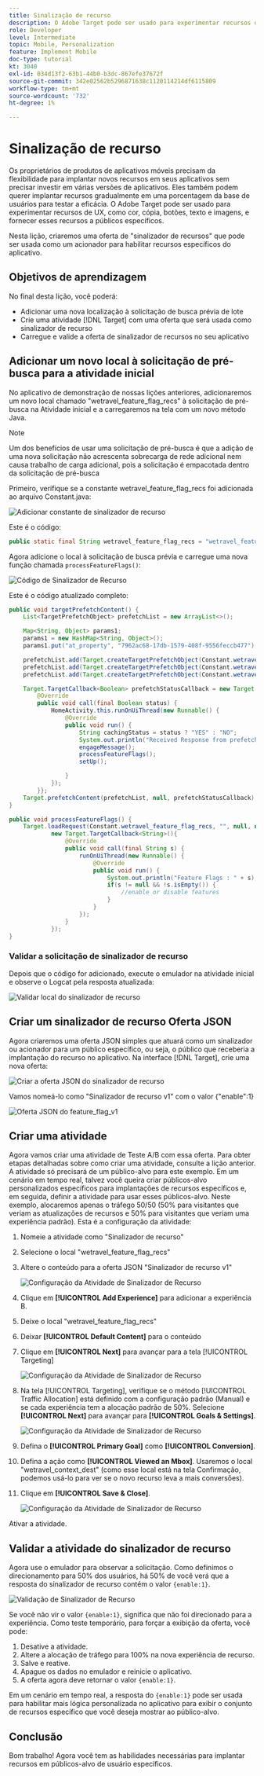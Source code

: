 ```yaml
---
title: Sinalização de recurso
description: O Adobe Target pode ser usado para experimentar recursos de UX, como cor, cópia, botões, texto e imagens, e fornecer esses recursos a públicos específicos.
role: Developer
level: Intermediate
topic: Mobile, Personalization
feature: Implement Mobile
doc-type: tutorial
kt: 3040
exl-id: 034d13f2-63b1-44b0-b3dc-867efe37672f
source-git-commit: 342e02562b5296871638c1120114214df6115809
workflow-type: tm+mt
source-wordcount: '732'
ht-degree: 1%

---
```


# Sinalização de recurso

Os proprietários de produtos de aplicativos móveis precisam da flexibilidade para implantar novos recursos em seus aplicativos sem precisar investir em várias versões de aplicativos. Eles também podem querer implantar recursos gradualmente em uma porcentagem da base de usuários para testar a eficácia. O Adobe Target pode ser usado para experimentar recursos de UX, como cor, cópia, botões, texto e imagens, e fornecer esses recursos a públicos específicos.

Nesta lição, criaremos uma oferta de &quot;sinalizador de recursos&quot; que pode ser usada como um acionador para habilitar recursos específicos do aplicativo.

## Objetivos de aprendizagem

No final desta lição, você poderá:

* Adicionar uma nova localização à solicitação de busca prévia de lote
* Crie uma atividade [!DNL Target] com uma oferta que será usada como sinalizador de recurso
* Carregue e valide a oferta de sinalizador de recursos no seu aplicativo

## Adicionar um novo local à solicitação de pré-busca para a atividade inicial

No aplicativo de demonstração de nossas lições anteriores, adicionaremos um novo local chamado &quot;wetravel_feature_flag_recs&quot; à solicitação de pré-busca na Atividade inicial e a carregaremos na tela com um novo método Java.

>[!NOTE]
>
>Um dos benefícios de usar uma solicitação de pré-busca é que a adição de uma nova solicitação não acrescenta sobrecarga de rede adicional nem causa trabalho de carga adicional, pois a solicitação é empacotada dentro da solicitação de pré-busca

Primeiro, verifique se a constante wetravel_feature_flag_recs foi adicionada ao arquivo Constant.java:

![Adicionar constante de sinalizador de recurso](assets/feature_flag_constant.jpg)

Este é o código:

```java
public static final String wetravel_feature_flag_recs = "wetravel_feature_flag_recs";
```

Agora adicione o local à solicitação de busca prévia e carregue uma nova função chamada `processFeatureFlags()`:

![Código de Sinalizador de Recurso](assets/feature_flag_code.jpg)

Este é o código atualizado completo:

```java
public void targetPrefetchContent() {
    List<TargetPrefetchObject> prefetchList = new ArrayList<>();

    Map<String, Object> params1;
    params1 = new HashMap<String, Object>();
    params1.put("at_property", "7962ac68-17db-1579-408f-9556feccb477");

    prefetchList.add(Target.createTargetPrefetchObject(Constant.wetravel_engage_home, params1));
    prefetchList.add(Target.createTargetPrefetchObject(Constant.wetravel_engage_search, params1));
    prefetchList.add(Target.createTargetPrefetchObject(Constant.wetravel_feature_flag_recs, params1));

    Target.TargetCallback<Boolean> prefetchStatusCallback = new Target.TargetCallback<Boolean>() {
        @Override
        public void call(final Boolean status) {
            HomeActivity.this.runOnUiThread(new Runnable() {
                @Override
                public void run() {
                    String cachingStatus = status ? "YES" : "NO";
                    System.out.println("Received Response from prefetch : " + cachingStatus);
                    engageMessage();
                    processFeatureFlags();
                    setUp();

                }
            });
        }};
    Target.prefetchContent(prefetchList, null, prefetchStatusCallback);
}

public void processFeatureFlags() {
    Target.loadRequest(Constant.wetravel_feature_flag_recs, "", null, null, null,
            new Target.TargetCallback<String>(){
                @Override
                public void call(final String s) {
                    runOnUiThread(new Runnable() {
                        @Override
                        public void run() {
                            System.out.println("Feature Flags : " + s);
                            if(s != null && !s.isEmpty()) {
                                //enable or disable features
                            }
                        }
                    });
                }
            });
}
```

### Validar a solicitação de sinalizador de recurso

Depois que o código for adicionado, execute o emulador na atividade inicial e observe o Logcat pela resposta atualizada:

![Validar local do sinalizador de recurso](assets/feature_flag_code_logcat.jpg)

## Criar um sinalizador de recurso Oferta JSON

Agora criaremos uma oferta JSON simples que atuará como um sinalizador ou acionador para um público específico, ou seja, o público que receberia a implantação do recurso no aplicativo. Na interface [!DNL Target], crie uma nova oferta:

![Criar a oferta JSON do sinalizador de recurso](assets/feature_flag_json_offer.jpg)

Vamos nomeá-lo como &quot;Sinalizador de recurso v1&quot; com o valor {&quot;enable&quot;:1}

![Oferta JSON do feature_flag_v1](assets/feature_flag_json_name.jpg)

## Criar uma atividade

Agora vamos criar uma atividade de Teste A/B com essa oferta. Para obter etapas detalhadas sobre como criar uma atividade, consulte a lição anterior. A atividade só precisará de um público-alvo para este exemplo. Em um cenário em tempo real, talvez você queira criar públicos-alvo personalizados específicos para implantações de recursos específicos e, em seguida, definir a atividade para usar esses públicos-alvo. Neste exemplo, alocaremos apenas o tráfego 50/50 (50% para visitantes que veriam as atualizações de recursos e 50% para visitantes que veriam uma experiência padrão). Esta é a configuração da atividade:

1. Nomeie a atividade como &quot;Sinalizador de recurso&quot;
1. Selecione o local &quot;wetravel_feature_flag_recs&quot;
1. Altere o conteúdo para a oferta JSON &quot;Sinalizador de recurso v1&quot;

   ![Configuração da Atividade de Sinalizador de Recurso](assets/feature_flag_activity.jpg)

1. Clique em **[!UICONTROL Add Experience]** para adicionar a experiência B.
1. Deixe o local &quot;wetravel_feature_flag_recs&quot;
1. Deixar **[!UICONTROL Default Content]** para o conteúdo
1. Clique em **[!UICONTROL Next]** para avançar para a tela [!UICONTROL Targeting]

   ![Configuração da Atividade de Sinalizador de Recurso](assets/feature_flag_activity_2.jpg)

1. Na tela [!UICONTROL Targeting], verifique se o método [!UICONTROL Traffic Allocation] está definido com a configuração padrão (Manual) e se cada experiência tem a alocação padrão de 50%. Selecione **[!UICONTROL Next]** para avançar para **[!UICONTROL Goals & Settings]**.

   ![Configuração da Atividade de Sinalizador de Recurso](assets/feature_flag_activity_3.jpg)

1. Defina o **[!UICONTROL Primary Goal]** como **[!UICONTROL Conversion]**.
1. Defina a ação como **[!UICONTROL Viewed an Mbox]**. Usaremos o local &quot;wetravel_context_dest&quot; (como esse local está na tela Confirmação, podemos usá-lo para ver se o novo recurso leva a mais conversões).
1. Clique em **[!UICONTROL Save & Close]**.

   ![Configuração da Atividade de Sinalizador de Recurso](assets/feature_flag_activity_4.jpg)

Ativar a atividade.

## Validar a atividade do sinalizador de recurso

Agora use o emulador para observar a solicitação. Como definimos o direcionamento para 50% dos usuários, há 50% de você verá que a resposta do sinalizador de recurso contém o valor `{enable:1}`.

![Validação de Sinalizador de Recurso](assets/feature_flag_validation.jpg)

Se você não vir o valor `{enable:1}`, significa que não foi direcionado para a experiência. Como teste temporário, para forçar a exibição da oferta, você pode:

1. Desative a atividade.
1. Altere a alocação de tráfego para 100% na nova experiência de recurso.
1. Salve e reative.
1. Apague os dados no emulador e reinicie o aplicativo.
1. A oferta agora deve retornar o valor `{enable:1}`.

Em um cenário em tempo real, a resposta do `{enable:1}` pode ser usada para habilitar mais lógica personalizada no aplicativo para exibir o conjunto de recursos específico que você deseja mostrar ao público-alvo.

## Conclusão 

Bom trabalho! Agora você tem as habilidades necessárias para implantar recursos em públicos-alvo de usuário específicos.
